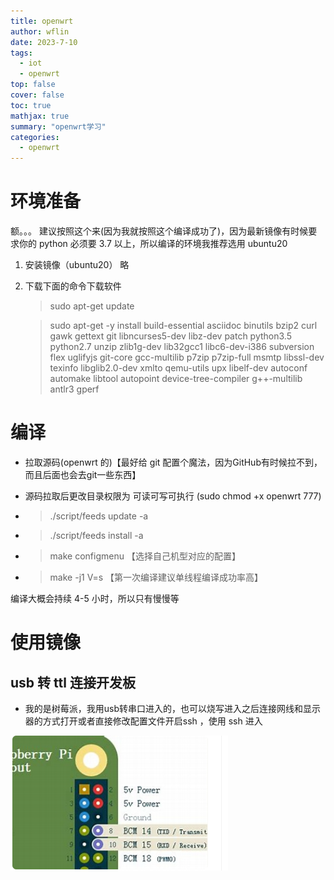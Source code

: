 ```yaml
---
title: openwrt
author: wflin
date: 2023-7-10
tags:
  - iot
  - openwrt
top: false
cover: false
toc: true
mathjax: true
summary: "openwrt学习"
categories:
  - openwrt
---
```


# 环境准备

额。。。 建议按照这个来(因为我就按照这个编译成功了)，因为最新镜像有时候要求你的 python 必须要 3.7 以上，所以编译的环境我推荐选用 ubuntu20



1. 安装镜像（ubuntu20） 略

2. 下载下面的命令下载软件

   > sudo apt-get update

   
   
   > sudo apt-get -y install build-essential asciidoc binutils bzip2 curl gawk gettext git libncurses5-dev libz-dev patch python3.5 python2.7 unzip zlib1g-dev lib32gcc1 libc6-dev-i386 subversion flex uglifyjs git-core gcc-multilib p7zip p7zip-full msmtp libssl-dev texinfo libglib2.0-dev xmlto qemu-utils upx libelf-dev autoconf automake libtool autopoint device-tree-compiler g++-multilib antlr3 gperf

# 编译

* 拉取源码(openwrt 的)【最好给 git 配置个魔法，因为GitHub有时候拉不到，而且后面也会去git一些东西】

* 源码拉取后更改目录权限为 可读可写可执行 (sudo chmod +x  openwrt 777)

* >./script/feeds update -a 

* > ./script/feeds install -a

* > make configmenu 【选择自己机型对应的配置】

* > make -j1 V=s 【第一次编译建议单线程编译成功率高】

编译大概会持续 4-5 小时，所以只有慢慢等



# 使用镜像

## usb 转 ttl 连接开发板

* 我的是树莓派，我用usb转串口进入的，也可以烧写进入之后连接网线和显示器的方式打开或者直接修改配置文件开启ssh ，使用 ssh 进入

![image-20230731160005185](openwrt/image-20230731160005185.png)